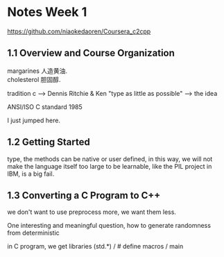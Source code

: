 # Notes Week 1

https://github.com/niaokedaoren/Coursera_c2cpp

## 1.1 Overview and Course Organization

margarines 人造黄油.  
cholesterol 胆固醇.   

tradition c --> Dennis Ritchie & Ken
"type as little as possible" --> the idea

ANSI/ISO C standard 1985

I just jumped here.

## 1.2 Getting Started

type, the methods can be native or user defined, in this way, we will not make the language itself too large to be learnable, like the PIL project in IBM, is a big fail.


## 1.3 Converting a C Program to C++
we don't want to use preprocess more, we want them less.

One interesting and meaningful question, how to generate randomness from deterministic

in C program, we get libraries (std.*) / # define macros / main
